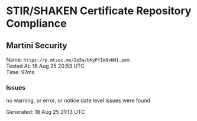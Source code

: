 # STIR/SHAKEN Certificate Repository Compliance

## Martini Security

Name: `https://p.mtsec.me/2e5a/bKyPfIm9vHH1.pem`\
Tested At: 18 Aug 25 20:53 UTC\
Time: 97ms

### Issues

no warning, or error, or notice date level issues were found

Generated: 18 Aug 25 21:13 UTC